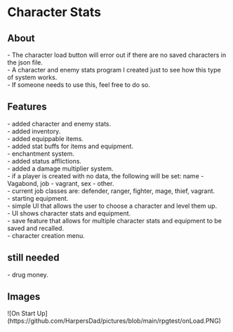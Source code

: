 # Character Stats
<h2>About</h2>
- The character load button will error out if there are no saved characters in the json file.<br>
- A character and enemy stats program I created just to see how this type of system works.<br>
- If someone needs to use this, feel free to do so.<br>
<h2>Features</h2>
- added character and enemy stats.<br>
- added inventory.<br>
- added equippable items.<br>
- added stat buffs for items and equipment.<br>
- enchantment system.<br>
- added status afflictions.<br>
- added a damage multiplier system.<br>
- if a player is created with no data, the following will be set: name - Vagabond, job - vagrant, sex - other.<br>
- current job classes are: defender, ranger, fighter, mage, thief, vagrant.<br>
- starting equipment.<br>
- simple UI that allows the user to choose a character and level them up.<br>
- UI shows character stats and equipment.<br>
- save feature that allows for multiple character stats and equipment to be saved and recalled.<br>
- character creation menu.<br>
<h2>still needed</h2>
- drug money.<br>

<h2>Images</h2>
![On Start Up](https://github.com/HarpersDad/pictures/blob/main/rpgtest/onLoad.PNG)
